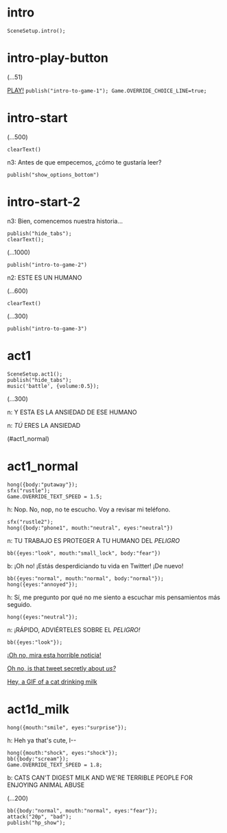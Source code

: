 # intro

`SceneSetup.intro();`

# intro-play-button

(...51)

[PLAY!](#intro-start) `publish("intro-to-game-1"); Game.OVERRIDE_CHOICE_LINE=true;`

# intro-start

(...500)

`clearText()`

n3: Antes de que empecemos, ¿cómo te gustaría leer?

`publish("show_options_bottom")`

# intro-start-2

n3: Bien, comencemos nuestra historia...

```
publish("hide_tabs");
clearText();
```

(...1000)

`publish("intro-to-game-2")`

n2: ESTE ES UN HUMANO

(...600)

`clearText()`

(...300)

`publish("intro-to-game-3")`

# act1

```
SceneSetup.act1();
publish("hide_tabs");
music('battle', {volume:0.5});
```

(...300)

n: Y ESTA ES LA ANSIEDAD DE ESE HUMANO

n: _TÚ_ ERES LA ANSIEDAD

(#act1_normal)


# act1_normal

```
hong({body:"putaway"});
sfx("rustle");
Game.OVERRIDE_TEXT_SPEED = 1.5;
```

h: Nop. No, nop, no te escucho. Voy a revisar mi teléfono.

```
sfx("rustle2");
hong({body:"phone1", mouth:"neutral", eyes:"neutral"})
```

n: TU TRABAJO ES PROTEGER A TU HUMANO DEL *PELIGRO*

`bb({eyes:"look", mouth:"small_lock", body:"fear"})`

b: ¡Oh no! ¡Estás desperdiciando tu vida en Twitter! ¡De nuevo!

```
bb({eyes:"normal", mouth:"normal", body:"normal"});
hong({eyes:"annoyed"});
```

h: Sí, me pregunto por qué no me siento a escuchar mis pensamientos más seguido.

`hong({eyes:"neutral"});`

n: ¡RÁPIDO, ADVIÉRTELES SOBRE EL *PELIGRO!*

```
bb({eyes:"look"});
```

[¡Oh no, mira esta horrible noticia!](#act1d_news)

[Oh no, is that tweet secretly about *us?*](#act1d_subtweet)

[Hey, a GIF of a cat drinking milk](#act1d_milk)

# act1d_milk

`hong({mouth:"smile", eyes:"surprise"});`

h: Heh ya that's cute, I--

```
hong({mouth:"shock", eyes:"shock"});
bb({body:"scream"});
Game.OVERRIDE_TEXT_SPEED = 1.8;
```

b: CATS CAN'T DIGEST MILK AND WE'RE TERRIBLE PEOPLE FOR ENJOYING ANIMAL ABUSE

(...200)

```
bb({body:"normal", mouth:"normal", eyes:"fear"});
attack("20p", "bad");
publish("hp_show");
```



